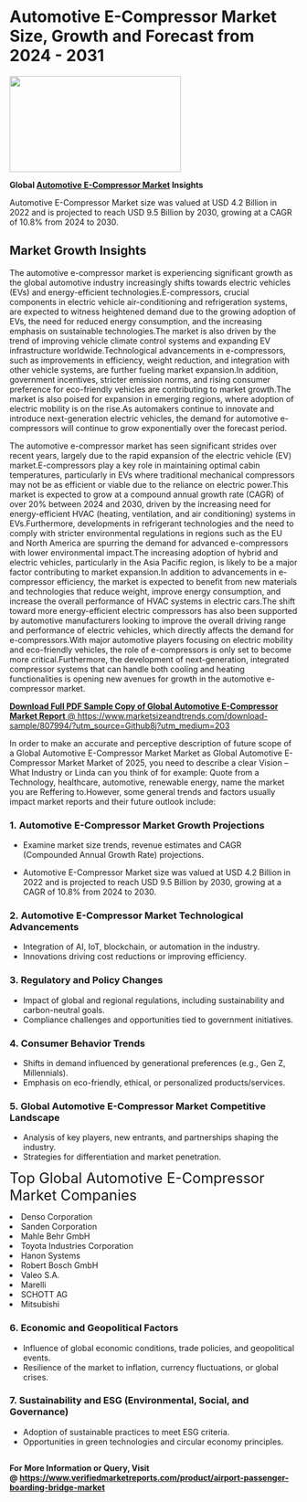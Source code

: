 <H1>Automotive E-Compressor Market Size, Growth and Forecast from 2024 - 2031</H1><img class="aligncenter size-medium wp-image-584254" src="https://thirdeyenews.in/wp-content/uploads/2024/09/Global-Market-Research-300x168.jpeg" alt="" width="300" height="168" /><p><strong>Global&nbsp;<a href="https://www.marketsizeandtrends.com/download-sample/807994/?utm_source=Github8j?utm_medium=203">Automotive E-Compressor Market</a> Insights</strong></p><p>Automotive E-Compressor Market size was valued at USD 4.2 Billion in 2022 and is projected to reach USD 9.5 Billion by 2030, growing at a CAGR of 10.8% from 2024 to 2030.</p><p><h2>Market Growth Insights</h2> <p>The automotive e-compressor market is experiencing significant growth as the global automotive industry increasingly shifts towards electric vehicles (EVs) and energy-efficient technologies.E-compressors, crucial components in electric vehicle air-conditioning and refrigeration systems, are expected to witness heightened demand due to the growing adoption of EVs, the need for reduced energy consumption, and the increasing emphasis on sustainable technologies.The market is also driven by the trend of improving vehicle climate control systems and expanding EV infrastructure worldwide.Technological advancements in e-compressors, such as improvements in efficiency, weight reduction, and integration with other vehicle systems, are further fueling market expansion.In addition, government incentives, stricter emission norms, and rising consumer preference for eco-friendly vehicles are contributing to market growth.The market is also poised for expansion in emerging regions, where adoption of electric mobility is on the rise.As automakers continue to innovate and introduce next-generation electric vehicles, the demand for automotive e-compressors will continue to grow exponentially over the forecast period.</p> <p><a href="#"></a></p> <p>The automotive e-compressor market has seen significant strides over recent years, largely due to the rapid expansion of the electric vehicle (EV) market.E-compressors play a key role in maintaining optimal cabin temperatures, particularly in EVs where traditional mechanical compressors may not be as efficient or viable due to the reliance on electric power.This market is expected to grow at a compound annual growth rate (CAGR) of over 20% between 2024 and 2030, driven by the increasing need for energy-efficient HVAC (heating, ventilation, and air conditioning) systems in EVs.Furthermore, developments in refrigerant technologies and the need to comply with stricter environmental regulations in regions such as the EU and North America are spurring the demand for advanced e-compressors with lower environmental impact.The increasing adoption of hybrid and electric vehicles, particularly in the Asia Pacific region, is likely to be a major factor contributing to market expansion.In addition to advancements in e-compressor efficiency, the market is expected to benefit from new materials and technologies that reduce weight, improve energy consumption, and increase the overall performance of HVAC systems in electric cars.The shift toward more energy-efficient electric compressors has also been supported by automotive manufacturers looking to improve the overall driving range and performance of electric vehicles, which directly affects the demand for e-compressors.With major automotive players focusing on electric mobility and eco-friendly vehicles, the role of e-compressors is only set to become more critical.Furthermore, the development of next-generation, integrated compressor systems that can handle both cooling and heating functionalities is opening new avenues for growth in the automotive e-compressor market.<p><a href="#"></p><p><span class=""><strong>Download Full PDF Sample Copy of Global Automotive E-Compressor Market Report</strong> @ <a href="https://www.marketsizeandtrends.com/download-sample/807994/?utm_source=Github8j?utm_medium=203" target="_blank">https://www.marketsizeandtrends.com/download-sample/807994/?utm_source=Github8j?utm_medium=203</a></span></p><p>In order to make an accurate and perceptive description of future scope of a Global&nbsp;Automotive E-Compressor Market Market as Global&nbsp;Automotive E-Compressor Market Market of 2025, you need to describe a clear Vision &ndash; What Industry or Linda can you think of for example: Quote from a Technology, healthcare, automotive, renewable energy, name the market you are Reffering to.However, some general trends and factors usually impact market reports and their future outlook include:</p><h3>1.&nbsp;<strong>Automotive E-Compressor Market Growth Projections</strong></h3><ul><li>Examine market size trends, revenue estimates and CAGR (Compounded Annual Growth Rate) projections.</li><li><p>Automotive E-Compressor Market size was valued at USD 4.2 Billion in 2022 and is projected to reach USD 9.5 Billion by 2030, growing at a CAGR of 10.8% from 2024 to 2030.</p></li></ul><h3>2.&nbsp;<strong>Automotive E-Compressor Market Technological Advancements</strong></h3><ul><li>Integration of AI, IoT, blockchain, or automation in the industry.</li><li>Innovations driving cost reductions or improving efficiency.</li></ul><h3>3.&nbsp;<strong>Regulatory and Policy Changes</strong></h3><ul><li>Impact of global and regional regulations, including sustainability and carbon-neutral goals.</li><li>Compliance challenges and opportunities tied to government initiatives.</li></ul><h3>4.&nbsp;<strong>Consumer Behavior Trends</strong></h3><ul><li>Shifts in demand influenced by generational preferences (e.g., Gen Z, Millennials).</li><li>Emphasis on eco-friendly, ethical, or personalized products/services.</li></ul><h3>5.&nbsp;<strong>Global Automotive E-Compressor Market Competitive Landscape</strong></h3><ul><li>Analysis of key players, new entrants, and partnerships shaping the industry.</li><li>Strategies for differentiation and market penetration.</li></ul><p data-pm-slice="1 1 []"><span style="color: inherit; font-family: inherit; font-size: 25px;">Top Global Automotive E-Compressor Market Companies</span></p><div class="" data-test-id=""><p><li>Denso Corporation</li><li> Sanden Corporation</li><li> Mahle Behr GmbH</li><li> Toyota Industries Corporation</li><li> Hanon Systems</li><li> Robert Bosch GmbH</li><li> Valeo S.A.</li><li> Marelli</li><li> SCHOTT AG</li><li> Mitsubishi</li></p></div><h3>6.&nbsp;<strong>Economic and Geopolitical Factors</strong></h3><ul><li>Influence of global economic conditions, trade policies, and geopolitical events.</li><li>Resilience of the market to inflation, currency fluctuations, or global crises.</li></ul><h3>7.&nbsp;<strong>Sustainability and ESG (Environmental, Social, and Governance)</strong></h3><ul><li>Adoption of sustainable practices to meet ESG criteria.</li><li>Opportunities in green technologies and circular economy principles.</li></ul><h2><strong style="font-size: 14px;">For More Information or Query, Visit @&nbsp;</strong><a style="background-color: #ffffff; font-size: 14px;" href="https://www.marketsizeandtrends.com/report/automotive-e-compressor-market/" target="_blank">https://www.verifiedmarketreports.com/product/airport-passenger-boarding-bridge-market</a></h2>